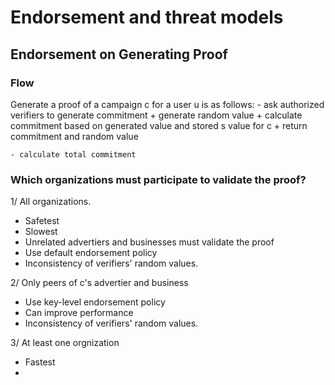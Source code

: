 # Endorsement and threat models

## Endorsement on Generating Proof
### Flow
Generate a proof of a campaign c for a user u is as follows:
    - ask authorized verifiers to generate commitment
        + generate random value
        + calculate commitment based on generated value and stored s value for c
        + return commitment and random value

    - calculate total commitment

### Which organizations must participate to validate the proof?
1/ All organizations.
- Safetest
- Slowest
- Unrelated advertiers and businesses must validate the proof
- Use default endorsement policy
- Inconsistency of verifiers' random values.

2/ Only peers of c's advertier and business
- Use key-level endorsement policy
- Can improve performance
- Inconsistency of verifiers' random values.

3/ At least one orgnization
- Fastest
-